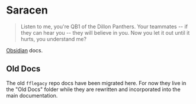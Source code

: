 # Saracen
> Listen to me, you're QB1 of the Dillon Panthers. Your teammates -- if they can hear you --  they will believe in you. Now you let it out until it hurts, you understand me?

[Obsidian](https://obsidian.md/) docs.

## Old Docs
The old `fflegacy` repo docs have been migrated here. For now they live in the "Old Docs" folder while they are rewritten and incorporated into the main documentation.